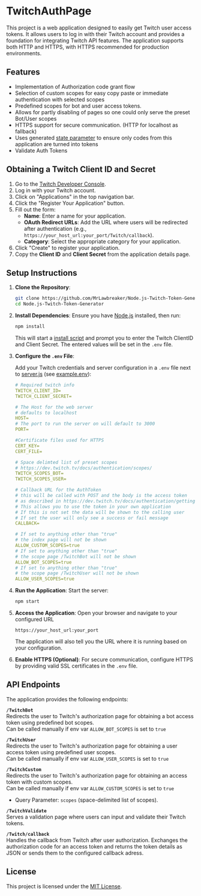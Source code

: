 # TwitchAuthPage

This project is a web application designed to easily get Twitch user access tokens. It allows users to log in with their Twitch account and provides a foundation for integrating Twitch API features. The application supports both HTTP and HTTPS, with HTTPS recommended for production environments.

## Features

- Implementation of Authorization code grant flow
- Selection of custom scopes for easy copy paste or immediate authentication with selected scopes
- Predefined scopes for bot and user access tokens.
- Allows for partly disabling of pages so one could only serve the preset Bot/User scopes
- HTTPS support for secure communication. (HTTP for localhost as fallback)
- Uses generated [state parameter](https://dev.twitch.tv/docs/authentication/getting-tokens-oauth/#authorization-code-grant-flow) to ensure only codes from this application are turned into tokens
- Validate Auth Tokens

## Obtaining a Twitch Client ID and Secret

1. Go to the [Twitch Developer Console](https://dev.twitch.tv/console).
2. Log in with your Twitch account.
3. Click on "Applications" in the top navigation bar.
4. Click the "Register Your Application" button.
5. Fill out the form:
   - **Name**: Enter a name for your application.
   - **OAuth Redirect URLs**: Add the URL where users will be redirected after authentication (e.g., `https://your_host_url:your_port/Twitch/callback`).
   - **Category**: Select the appropriate category for your application.
6. Click "Create" to register your application.
7. Copy the **Client ID** and **Client Secret** from the application details page.

## Setup Instructions
1. **Clone the Repository**:
    ```bash
    git clone https://github.com/MrLawbreaker/Node.js-Twitch-Token-Generator.git
    cd Node.js-Twitch-Token-Generator
    ```

2. **Install Dependencies**:
    Ensure you have [Node.js](https://nodejs.org/) installed, then run:
    ```bash
    npm install
    ```
    This will start a [install script](setup.js) and prompt you to enter the Twitch ClientID and Client Secret. The entered values will be set in the `.env` file.
3. **Configure the `.env` File**:

    Add your Twitch credentials and server configuration in a `.env` file next to [server.js](server.js) (see [example.env](example.env)):
    ``` yaml
    # Required twitch info
    TWITCH_CLIENT_ID=
    TWITCH_CLIENT_SECRET=

    # The Host for the web server
    # defaults to localhost
    HOST=
    # The port to run the server on will default to 3000
    PORT=

    #Certificate files used for HTTPS
    CERT_KEY=
    CERT_FILE=

    # Space delimted list of preset scopes
    # https://dev.twitch.tv/docs/authentication/scopes/
    TWITCH_SCOPES_BOT=
    TWITCH_SCOPES_USER=

    # Callback URL for the AuthToken
    # this will be called with POST and the body is the access token
    # as described in https://dev.twitch.tv/docs/authentication/getting-tokens-oauth/#authorization-code-grant-flow
    # This allows you to use the token in your own application
    # If this is not set the data will be shown to the calling user
    # If set the user will only see a success or fail message
    CALLBACK=

    # If set to anything other than "true"
    # the index page will not be shown
    ALLOW_CUSTOM_SCOPES=true
    # If set to anything other than "true"
    # the scope page /TwitchBot will not be shown
    ALLOW_BOT_SCOPES=true
    # If set to anything other than "true"
    # the scope page /TwitchUser will not be shown
    ALLOW_USER_SCOPES=true
    ```

4. **Run the Application**:
    Start the server:
    ```bash
    npm start
    ```

5. **Access the Application**:
    Open your browser and navigate to your configured URL 

    ``` 
    https://your_host_url:your_port
    ```

    The application will also tell you the URL where it is running based on your configuration.

6. **Enable HTTPS (Optional)**:
    For secure communication, configure HTTPS by providing valid SSL certificates in the `.env` file. 

## API Endpoints

The application provides the following endpoints:

 **`/TwitchBot`**  
Redirects the user to Twitch's authorization page for obtaining a bot access token using predefined bot scopes.  
Can be called manually if env var `ALLOW_BOT_SCOPES` is set to `true`

 **`/TwitchUser`**  
Redirects the user to Twitch's authorization page for obtaining a user access token using predefined user scopes.  
Can be called manually if env var `ALLOW_USER_SCOPES` is set to `true`

 **`/TwitchCustom`**  
Redirects the user to Twitch's authorization page for obtaining an access token with custom scopes.  
Can be called manually if env var `ALLOW_CUSTOM_SCOPES` is set to `true`
- Query Parameter: `scopes` (space-delimited list of scopes).

 **`/TwitchValidate`**  
Serves a validation page where users can input and validate their Twitch tokens.

 **`/Twitch/callback`**  
Handles the callback from Twitch after user authorization. Exchanges the authorization code for an access token and returns the token details as JSON or sends them to the configured callback adress.

## License
This project is licensed under the [MIT License](LICENSE).
